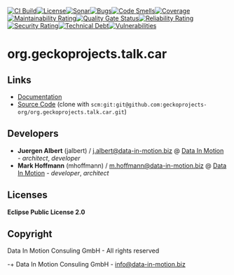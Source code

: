 [![CI Build](https://github.com/geckoprojects-org/org.geckoprojects.talk.car/actions/workflows/build.yml/badge.svg)](https://github.com/geckoprojects-org/org.geckoprojects.talk.car/actions/workflows/build.yml)[![License](https://github.com/geckoprojects-org/org.geckoprojects.talk.car/actions/workflows/license.yml/badge.svg)](https://github.com/geckoprojects-org/org.geckoprojects.talk.car/actions/workflows/license.yml )[![Sonar](https://github.com/geckoprojects-org/org.geckoprojects.talk.car/actions/workflows/sonar.yml/badge.svg)](https://github.com/geckoprojects-org/org.geckoprojects.talk.car/actions/workflows/sonar.yml )[![Bugs](https://sonarcloud.io/api/project_badges/measure?project=geckoprojects-org_org.geckoprojects.talk.car&metric=bugs)](https://sonarcloud.io/dashboard?id=geckoprojects-org_org.geckoprojects.talk.car)[![Code Smells](https://sonarcloud.io/api/project_badges/measure?project=geckoprojects-org_org.geckoprojects.talk.car&metric=code_smells)](https://sonarcloud.io/dashboard?id=geckoprojects-org_org.geckoprojects.talk.car)[![Coverage](https://sonarcloud.io/api/project_badges/measure?project=geckoprojects-org_org.geckoprojects.talk.car&metric=coverage)](https://sonarcloud.io/dashboard?id=geckoprojects-org_org.geckoprojects.talk.car)[![Maintainability Rating](https://sonarcloud.io/api/project_badges/measure?project=geckoprojects-org_org.geckoprojects.talk.car&metric=sqale_rating)](https://sonarcloud.io/dashboard?id=geckoprojects-org_org.geckoprojects.talk.car)[![Quality Gate Status](https://sonarcloud.io/api/project_badges/measure?project=geckoprojects-org_org.geckoprojects.talk.car&metric=alert_status)](https://sonarcloud.io/dashboard?id=geckoprojects-org_org.geckoprojects.talk.car)[![Reliability Rating](https://sonarcloud.io/api/project_badges/measure?project=geckoprojects-org_org.geckoprojects.talk.car&metric=reliability_rating)](https://sonarcloud.io/dashboard?id=geckoprojects-org_org.geckoprojects.talk.car)[![Security Rating](https://sonarcloud.io/api/project_badges/measure?project=geckoprojects-org_org.geckoprojects.talk.car&metric=security_rating)](https://sonarcloud.io/dashboard?id=geckoprojects-org_org.geckoprojects.talk.car)[![Technical Debt](https://sonarcloud.io/api/project_badges/measure?project=geckoprojects-org_org.geckoprojects.talk.car&metric=sqale_index)](https://sonarcloud.io/dashboard?id=geckoprojects-org_org.geckoprojects.talk.car)[![Vulnerabilities](https://sonarcloud.io/api/project_badges/measure?project=geckoprojects-org_org.geckoprojects.talk.car&metric=vulnerabilities)](https://sonarcloud.io/dashboard?id=geckoprojects-org_org.geckoprojects.talk.car)

# org.geckoprojects.talk.car

## Links

* [Documentation](https://github.com/geckoprojects-org/org.geckoprojects.talk.car)
* [Source Code](https://github.com/geckoprojects-org/org.geckoprojects.talk.car) (clone with `scm:git:git@github.com:geckoprojects-org/org.geckoprojects.talk.car.git`)


## Developers

* **Juergen Albert** (jalbert) / [j.albert@data-in-motion.biz](mailto:j.albert@data-in-motion.biz) @ [Data In Motion](https://www.datainmotion.de) - *architect*, *developer*
* **Mark Hoffmann** (mhoffmann) / [m.hoffmann@data-in-motion.biz](mailto:m.hoffmann@data-in-motion.biz) @ [Data In Motion](https://www.datainmotion.de) - *developer*, *architect*

## Licenses

**Eclipse Public License 2.0**

## Copyright

Data In Motion Consuling GmbH - All rights reserved

-+
Data In Motion Consuling GmbH - [info@data-in-motion.biz](mailto:info@data-in-motion.biz)
